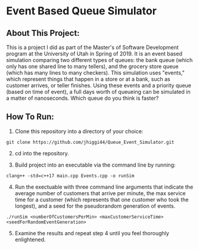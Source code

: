 # Event Based Queue Simulator

## About This Project:

This is a project I did as part of the Master's of Software Development program at the University of Utah in Spring of 2019. It is an event based simulation comparing two different types of queues: the bank queue (which only has one shared line to many tellers), and the grocery store queue (which has many lines to many checkers). This simulation uses "events," which represent things that happen in a store or at a bank, such as customer arrives, or teller finishes. Using these events and a priority queue (based on time of event), a full days worth of queueing can be simulated in a matter of nanoseconds. Which queue do you think is faster? 

## How To Run:
1. Clone this repository into a directory of your choice: 
```
git clone https://github.com/jhiggi44/Queue_Event_Simulator.git
```

2. cd into the repository. 

3. Build project into an executable via the command line by running:
```
clang++ -std=c++17 main.cpp Events.cpp -o runSim
```
4. Run the exectuable with three command line arguments that indicate the average number of customers that arrive per minute, the max service time for a customer (which represents that one customer who took the longest), and a seed for the pseudorandom generation of events. 
```
./runSim <numberOfCustomersPerMin> <maxCustomerServiceTime> <seedForRandomEventGeneration>
````
5. Examine the results and repeat  step 4 until you feel thoroughly enlightened. 
